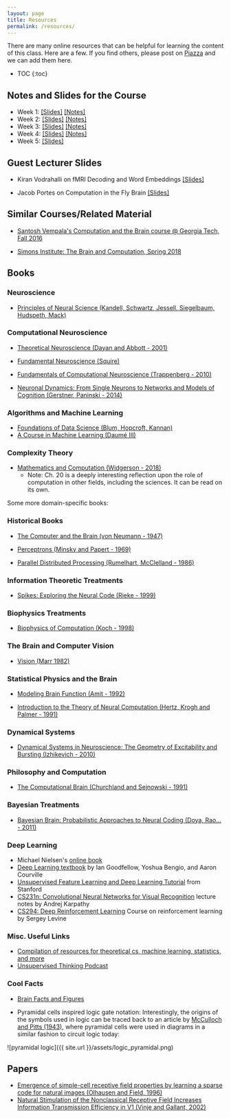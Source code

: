 ```yaml
---
layout: page
title: Resources
permalink: /resources/
---
```


There are many online resources that can be helpful for learning the content of this class. Here are a few.  If you find others, please post on [Piazza](https://piazza.com/columbia/fall2018/comse6998_006_2018_3topicsincomputerscience/) and we can add them here.

* TOC
{:toc}

## Notes and Slides for the Course

* Week 1: [[Slides]](/slides/Lecture1.pptx) [[Notes]](/notes/notes1.pdf)
* Week 2: [[Slides]](/slides/Lecture2.pptx) [[Notes]](/notes/notes2.pdf)
* Week 3: [[Slides]](/slides/Lecture3.pptx) [[Notes]](/notes/notes3.pdf)
* Week 4: [[Slides]](/slides/Lecture4.pptx) [[Notes]](/notes/notes4.pdf)
* Week 5: [[Slides]](/slides/Lecture5.pptx) 

## Guest Lecturer Slides

* Kiran Vodrahalli on fMRI Decoding and Word Embeddings [[Slides]](/slides/vodrahalli_fmri.pdf)

* Jacob Portes on Computation in the Fly Brain [[Slides]](/slides/portes_flybrain.pdf)


## Similar Courses/Related Material

* [Santosh Vempala's Computation and the Brain course @ Georgia Tech, Fall 2016](https://computationandbrain.wordpress.com/)

* [Simons Institute: The Brain and Computation, Spring 2018](https://simons.berkeley.edu/programs/brain2018)

## Books

### Neuroscience

* [Principles of Neural Science (Kandell, Schwartz, Jessell, Siegelbaum, Hudspeth, Mack)](https://neurology.mhmedical.com/book.aspx?bookID=1049)

### Computational Neuroscience 

* [Theoretical Neuroscience (Dayan and Abbott - 2001)](https://www.amazon.com/Theoretical-Neuroscience-Computational-Mathematical-Modeling/dp/0262541858/ref=sr_1_1?s=books&ie=UTF8&qid=1535668549&sr=1-1&keywords=Theoretical+Neuroscience)

* [Fundamental Neuroscience (Squire)](https://www.amazon.com/Fundamental-Neuroscience-Squire/dp/0123858704)

* [Fundamentals of Computational Neuroscience (Trappenberg - 2010)](https://www.amazon.com/Fundamentals-Computational-Neuroscience-Thomas-Trappenberg-ebook/dp/B00F1D7K90)

* [Neuronal Dynamics: From Single Neurons to Networks and Models of Cognition (Gerstner, Paninski - 2014)](https://www.amazon.com/Neuronal-Dynamics-Neurons-Networks-Cognition/dp/1107635195)

### Algorithms and Machine Learning

* [Foundations of Data Science (Blum, Hopcroft, Kannan)](https://www.cs.cornell.edu/jeh/book.pdf)
* [A Course in Machine Learning (Daumé III)](http://ciml.info/)

### Complexity Theory 

* [Mathematics and Computation (Widgerson - 2018)](https://www.math.ias.edu/files/mathandcomp.pdf)
   - Note: Ch. 20 is a deeply interesting reflection upon the role of computation in other fields, including the sciences. It can be read on its own. 

Some more domain-specific books:

### Historical Books

* [The Computer and the Brain (von Neumann - 1947)](https://archive.org/details/TheComputerAndTheBrain)

* [Perceptrons (Minsky and Papert - 1969)](https://www.amazon.com/Perceptrons-Introduction-Computational-Geometry-Expanded/dp/0262631113/ref=sr_1_1?s=books&ie=UTF8&qid=1535669028&sr=1-1&keywords=perceptron+papert)

* [Parallel Distributed Processing (Rumelhart, McClelland - 1986)](https://mitpress.mit.edu/books/parallel-distributed-processing-volume-1)

### Information Theoretic Treatments

* [Spikes: Exploring the Neural Code (Rieke - 1999)](https://mitpress.mit.edu/books/spikes)

### Biophysics Treatments

* [Biophysics of Computation (Koch - 1998)](https://www.amazon.com/Biophysics-Computation-Information-Computational-Neuroscience/dp/0195181999)

### The Brain and Computer Vision

* [Vision (Marr 1982)](https://www.amazon.com/Vision-Computational-Investigation-Representation-Information/dp/0262514621/)

### Statistical Physics and the Brain

* [Modeling Brain Function (Amit - 1992)](https://www.amazon.com/Modeling-Brain-Function-Attractor-Networks/dp/0521421241)

* [Introduction to the Theory of Neural Computation (Hertz, Krogh and Palmer - 1991)](https://www.amazon.com/Introduction-Theory-Neural-Computation-Institute/dp/0201515601/ref=pd_lpo_sbs_14_img_0?_encoding=UTF8&psc=1&refRID=23T7DQP2M4SSSPY4A3KS)

### Dynamical Systems

* [Dynamical Systems in Neuroscience: The Geometry of Excitability and Bursting (Izhikevich - 2010)](
https://www.amazon.com/Dynamical-Systems-Neuroscience-Excitability-Computational/dp/0262514206)

### Philosophy and Computation

* [The Computational Brain (Churchland and Sejnowski - 1991)](https://www.amazon.com/Computational-Brain-Neuroscience/dp/0262031884/ref=sr_1_1?s=books&ie=UTF8&qid=1535668601&sr=1-1&keywords=computational+brain)

### Bayesian Treatments 

* [Bayesian Brain: Probabilistic Approaches to Neural Coding (Doya, Rao... - 2011)](https://www.amazon.com/Bayesian-Brain-Probabilistic-Computational-Neuroscience/dp/0262516012/ref=sr_1_7?s=books&ie=UTF8&qid=1535668690&sr=1-7&keywords=computational+brain)

### Deep Learning

* Michael Nielsen's [online book](http://neuralnetworksanddeeplearning.com)
* [Deep Learning textbook](http://www.deeplearningbook.org/) by Ian Goodfellow, Yoshua Bengio, and Aaron Courville
* [Unsupervised Feature Learning and Deep Learning Tutorial](http://deeplearning.stanford.edu/tutorial/) from Stanford
* [CS231n: Convolutional Neural Networks for Visual Recognition](http://cs231n.github.io/) lecture notes by Andrej Karpathy
* [CS294: Deep Reinforcement Learning](http://rll.berkeley.edu/deeprlcourse/) Course on reinforcement learning by Sergey Levine

### Misc. Useful Links

* [Compilation of resources for theoretical cs, machine learning, statistics, and more](https://kiranvodrahalli.github.io/links/#resources-notes-textbooks-monographs-classes-etc)
* [Unsupervised Thinking Podcast](http://unsupervisedthinkingpodcast.blogspot.com/)

### Cool Facts

* [Brain Facts and Figures](https://faculty.washington.edu/chudler/facts.html)

* Pyramidal cells inspired logic gate notation: Interestingly, the origins of the symbols used in logic can be traced back to an article by [McCulloch and Pitts (1943)](https://link.springer.com/article/10.1007%2FBF02478259), where pyramidal cells were used in diagrams in a similar fashion to circuit logic today: 

![pyramidal logic]({{ site.url }}/assets/logic_pyramidal.png)

## Papers

* [Emergence of simple-cell receptive field properties by learning a sparse code for natural images (Olhausen and Field, 1996)](https://www.nature.com/articles/381607a0)
* [Natural Stimulation of the Nonclassical Receptive Field Increases Information Transmission Efficiency in V1 (Vinje and Gallant, 2002)](http://www.jneurosci.org/content/22/7/2904.short)

